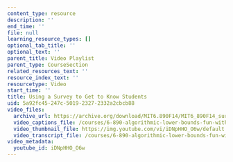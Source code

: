 ```yaml
---
content_type: resource
description: ''
end_time: ''
file: null
learning_resource_types: []
optional_tab_title: ''
optional_text: ''
parent_title: Video Playlist
parent_type: CourseSection
related_resources_text: ''
resource_index_text: ''
resourcetype: Video
start_time: ''
title: Using a Survey to Get to Know Students
uid: 5a92fc45-247c-5019-2327-2332a2cbcb88
video_files:
  archive_url: https://archive.org/download/MIT6.890F14/MIT6_890F14_survey_300k.mp4
  video_captions_file: /courses/6-890-algorithmic-lower-bounds-fun-with-hardness-proofs-fall-2014/50abb2555bf05ceea4d068ff386d58d6_iDNpHHO_O6w.vtt
  video_thumbnail_file: https://img.youtube.com/vi/iDNpHHO_O6w/default.jpg
  video_transcript_file: /courses/6-890-algorithmic-lower-bounds-fun-with-hardness-proofs-fall-2014/01cf377318dd44fd80dcce695f0bdd69_iDNpHHO_O6w.pdf
video_metadata:
  youtube_id: iDNpHHO_O6w
---
```


